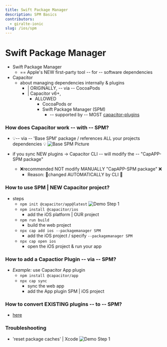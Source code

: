 ```yaml
---
title: Swift Package Manager
description: SPM Basics
contributors:
  - giralte-ionic
slug: /ios/spm
---
```


# Swift Package Manager

* Swift Package Manager
  * == Apple's NEW first-party tool -- for -- software dependencies
* Capacitor
  * about managing dependencies internally & plugins
    * | ORIGINALLY, -- via -- CocoaPods
    * | Capacitor v6+,
      * ALLOWED
        * CocoaPods or
        * Swift Package Manager (SPM)
          * -- supported by -- MOST [capacitor-plugins](https://github.com/ionic-team/capacitor-plugins)

### How does Capacitor work -- with -- SPM?

* 💡-- via -- 'Base SPM' package / references ALL your projects dependencies 💡
  ![Base SPM Picture](../../../static/img/v6/docs/ios/spm/base-spm.png)

* if you sync NEW plugins -> Capacitor CLI -- will modify the -- "CapAPP-SPM package"
  * ❌recommended NOT modify MANUALLY "CapAPP-SPM package" ❌
    * Reason: 🧠changed AUTOMATICALLY by CLI 🧠

### How to use SPM | NEW Capacitor project?

* steps
  * `npm init @capacitor/app@latest`
    ![Demo Step 1](../../../static/img/v6/docs/ios/spm/demo-step1.png)
  * `npm install @capacitor/ios`
    * add the iOS platform | OUR project
  * `npm run build`
    * build the web project
  * `npx cap add ios --packagemanager SPM`
    * add the iOS project / specify `--packagemanager SPM`
  * `npx cap open ios`
    * open the iOS project & run your app

### How to add a Capactior Plugin -- via -- SPM?

* _Example:_ use Capacitor App plugin
  * `npm install @capacitor/app`
  * `npx cap sync`
    * sync the web app
    * add the App plugin SPM | iOS project

### How to convert EXISTING plugins -- to -- SPM?

* [here](https://github.com/ionic-team/capacitor-plugin-converter)

### Troubleshooting

* 'reset package caches' | Xcode
  ![Demo Step 1](../../../static/img/v6/docs/ios/spm/reset-package.png)
